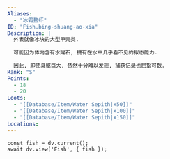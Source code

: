 ```yaml
---
Aliases:
  - "冰霜鳌虾"
ID: "Fish.bing-shuang-ao-xia"
Description: |
  外表就像冰块的大型甲壳类.
  
  可能因为体内含有水耀石, 拥有在水中几乎看不见的拟态能力.
  
  因此, 即使身躯巨大, 依然十分难以发现, 捕获记录也屈指可数.
Rank: "S"
Points:
  - 18
  - 20
Loots:
  - "[[Database/Item/Water Sepith|x50]]"
  - "[[Database/Item/Water Sepith|x100]]"
  - "[[Database/Item/Water Sepith|x150]]"
Locations:
---
```

```dataviewjs
const fish = dv.current();
await dv.view('Fish', { fish });
```